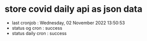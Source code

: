# store covid daily api as json data

- last cronjob : Wednesday, 02 November 2022 13:50:53
- status og cron : success
- status daily cron : success
      
      